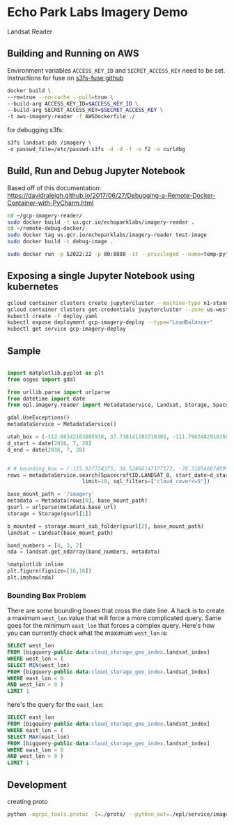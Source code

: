 # Echo Park Labs Imagery Demo

Landsat Reader

## Building and Running on AWS
Environment variables `ACCESS_KEY_ID` and `SECRET_ACCESS_KEY` need to be set. Instructions for fuse on [s3fs-fuse github](https://github.com/s3fs-fuse)
```bash
docker build \
--rm=true --no-cache --pull=true \
--build-arg ACCESS_KEY_ID=$ACCESS_KEY_ID \
--build-arg SECRET_ACCESS_KEY=$SECRET_ACCESS_KEY \
-t aws-imagery-reader -f AWSDockerfile ./
```

for debugging s3fs:
```bash
s3fs landsat-pds /imagery \
-o passwd_file=/etc/passwd-s3fs -d -d -f -o f2 -o curldbg
```

## Build, Run and Debug Jupyter Notebook

Based off of this documentation:
https://davidraleigh.github.io/2017/06/27/Debugging-a-Remote-Docker-Container-with-PyCharm.html

```bash
cd ~/gcp-imagery-reader/
sudo docker build -t us.gcr.io/echoparklabs/imagery-reader .
cd ~/remote-debug-docker/
sudo docker tag us.gcr.io/echoparklabs/imagery-reader test-image
sudo docker build -t debug-image .

sudo docker run -p 52022:22 -p 80:8888 -it --privileged --name=temp-python-debug debug-image
```

## Exposing a single Jupyter Notebook using kubernetes
```bash
gcloud container clusters create jupytercluster --machine-type n1-standard-4 --num-nodes 3 --zone us-west1-c --scopes https://www.googleapis.com/auth/projecthosting,storage-rw,bigquery
gcloud container clusters get-credentials jupytercluster --zone us-west1-c
kubectl create -f deploy.yaml
kubectl expose deployment gcp-imagery-deploy --type="LoadBalancer"
kubectl get service gcp-imagery-deploy
```

## Sample

```python

import matplotlib.pyplot as plt
from osgeo import gdal

from urllib.parse import urlparse
from datetime import date
from epl.imagery.reader import MetadataService, Landsat, Storage, SpacecraftID, Metadata

gdal.UseExceptions()
metadataService = MetadataService()

utah_box = (-112.66342163085938, 37.738141282210385, -111.79824829101562, 38.44821130413263)
d_start = date(2016, 7, 20)
d_end = date(2016, 7, 28)


# # bounding_box = (-115.927734375, 34.52466147177172, -78.31054687499999, 44.84029065139799)
rows = metadataService.search(SpacecraftID.LANDSAT_8, start_date=d_start, end_date=d_end, bounding_box=utah_box,
                        limit=10, sql_filters=["cloud_cover<=5"])

base_mount_path = '/imagery'
metadata = Metadata(rows[0], base_mount_path)
gsurl = urlparse(metadata.base_url)
storage = Storage(gsurl[1])

b_mounted = storage.mount_sub_folder(gsurl[2], base_mount_path)
landsat = Landsat(base_mount_path)

band_numbers = [4, 3, 2]
nda = landsat.get_ndarray(band_numbers, metadata)

%matplotlib inline
plt.figure(figsize=[16,16])
plt.imshow(nda)

```

### Bounding Box Problem
There are some bounding boxes that cross the date line. A hack is to create a maximum `west_lon` value that will force a more complicated query. Same goes for the minimum `east_lon` that forces a complex query. Here's how you can currently check what the maximum `west_lon` is:
```sql
SELECT west_lon
FROM [bigquery-public-data:cloud_storage_geo_index.landsat_index] 
WHERE west_lon = (
SELECT MIN(west_lon)
FROM [bigquery-public-data:cloud_storage_geo_index.landsat_index]
WHERE east_lon < 0
AND west_lon > 0 )
LIMIT 1
```

here's the query for the `east_lon`:
```sql
SELECT east_lon
FROM [bigquery-public-data:cloud_storage_geo_index.landsat_index] 
WHERE east_lon = (
SELECT MAX(east_lon)
FROM [bigquery-public-data:cloud_storage_geo_index.landsat_index]
WHERE east_lon < 0
AND west_lon > 0 )
LIMIT 1
```

## Development

creating proto
```bash
python -mgrpc_tools.protoc -I=./proto/ --python_out=./epl/service/imagery --grpc_python_out=./epl/service/imagery ./proto/epl_imagery_api.proto
```
